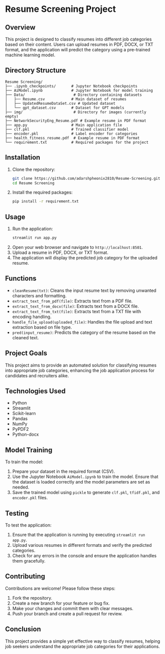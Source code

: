 # Resume Screening Project

## Overview
This project is designed to classify resumes into different job categories based on their content. Users can upload resumes in PDF, DOCX, or TXT format, and the application will predict the category using a pre-trained machine learning model.

## Directory Structure
```
Resume Screening/
├── .ipynb_checkpoints/       # Jupyter Notebook checkpoints
├── AiModel.ipynb             # Jupyter Notebook for model training
├── Data/                      # Directory containing datasets
│   ├── Resume.csv            # Main dataset of resumes
│   ├── UpdatedResumeDataSet.csv # Updated dataset
│   └── gpt_dataset.csv       # Dataset for GPT models
├── img/                       # Directory for images (currently empty)
├── NetworkSecurityEng_Resume.pdf # Example resume in PDF format
├── app.py                    # Main application file
├── clf.pkl                   # Trained classifier model
├── encoder.pkl               # Label encoder for categories
├── health_fitness_resume.pdf  # Example resume in PDF format
└── requirement.txt           # Required packages for the project
```

## Installation
1. Clone the repository:
   ```bash
   git clone https://github.com/adarshpheonix2810/Resume-Screening.git
   cd Resume Screening
   ```
2. Install the required packages:
   ```bash
   pip install -r requirement.txt
   ```

## Usage
1. Run the application:
   ```bash
   streamlit run app.py
   ```
2. Open your web browser and navigate to `http://localhost:8501`.
3. Upload a resume in PDF, DOCX, or TXT format.
4. The application will display the predicted job category for the uploaded resume.

## Functions
- `cleanResume(txt)`: Cleans the input resume text by removing unwanted characters and formatting.
- `extract_text_from_pdf(file)`: Extracts text from a PDF file.
- `extract_text_from_docx(file)`: Extracts text from a DOCX file.
- `extract_text_from_txt(file)`: Extracts text from a TXT file with encoding handling.
- `handle_file_upload(uploaded_file)`: Handles the file upload and text extraction based on file type.
- `pred(input_resume)`: Predicts the category of the resume based on the cleaned text.

## Project Goals
This project aims to provide an automated solution for classifying resumes into appropriate job categories, enhancing the job application process for candidates and recruiters alike.

## Technologies Used
- Python
- Streamlit
- Scikit-learn
- Pandas
- NumPy
- PyPDF2
- Python-docx

## Model Training
To train the model:
1. Prepare your dataset in the required format (CSV).
2. Use the Jupyter Notebook `AiModel.ipynb` to train the model. Ensure that the dataset is loaded correctly and the model parameters are set as needed.
3. Save the trained model using `pickle` to generate `clf.pkl`, `tfidf.pkl`, and `encoder.pkl` files.

## Testing
To test the application:
1. Ensure that the application is running by executing `streamlit run app.py`.
2. Upload various resumes in different formats and verify the predicted categories.
3. Check for any errors in the console and ensure the application handles them gracefully.

## Contributing
Contributions are welcome! Please follow these steps:
1. Fork the repository.
2. Create a new branch for your feature or bug fix.
3. Make your changes and commit them with clear messages.
4. Push your branch and create a pull request for review.

## Conclusion
This project provides a simple yet effective way to classify resumes, helping job seekers understand the appropriate job categories for their applications.
